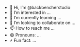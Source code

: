 - 👋 Hi, I’m @backbencherstudio
- 👀 I’m interested in ...
- 🌱 I’m currently learning ...
- 💞️ I’m looking to collaborate on ...
- 📫 How to reach me ...
- 😄 Pronouns: ...
- ⚡ Fun fact: ...

<!---
backbencherstudio/backbencherstudio is a ✨ special ✨ repository because its `README.md` (this file) appears on your GitHub profile.
You can click the Preview link to take a look at your changes.
--->
